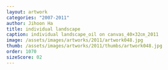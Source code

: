 ```yaml
---
layout: artwork
categories: "2007-2011"
author: Jihoon Ha
title: individual landscape
caption: individual landscape_oil on canvas_40×32㎝_2011
image: /assets/images/artworks/2011/artwork048.jpg
thumb: /assets/images/artworks/2011/thumbs/artwork048.jpg
order: 1070
sizeScore: 02
---
```

